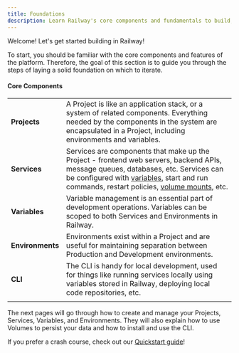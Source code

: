 ```yaml
---
title: Foundations
description: Learn Railway's core components and fundamentals to build, deploy, and manage applications with confidence.
---
```


Welcome! Let's get started building in Railway!

To start, you should be familiar with the core components and features of the platform. Therefore, the goal of this section is to guide you through the steps of laying a solid foundation on which to iterate.

#### Core Components

|                  |                                                                                                                                                                                                                                                                         |
| ---------------- | ----------------------------------------------------------------------------------------------------------------------------------------------------------------------------------------------------------------------------------------------------------------------- |
| **Projects**     | A Project is like an application stack, or a system of related components. Everything needed by the components in the system are encapsulated in a Project, including environments and variables.                                                                       |
| **Services**     | Services are components that make up the Project - frontend web servers, backend APIs, message queues, databases, etc. Services can be configured with [variables](/guides/variables), start and run commands, restart policies, [volume mounts](/guides/volumes), etc. |
| **Variables**    | Variable management is an essential part of development operations. Variables can be scoped to both Services and Environments in Railway.                                                                                                                               |
| **Environments** | Environments exist within a Project and are useful for maintaining separation between Production and Development environments.                                                                                                                                          |
| **CLI**          | The CLI is handy for local development, used for things like running services locally using variables stored in Railway, deploying local code repositories, etc.                                                                                                        |
|                  |                                                                                                                                                                                                                                                                         |

The next pages will go through how to create and manage your Projects, Services, Variables, and Environments. They will also explain how to use Volumes to persist your data and how to install and use the CLI.

If you prefer a crash course, check out our [Quickstart guide](/quick-start)!
